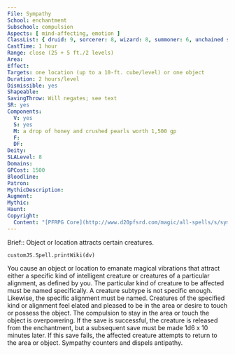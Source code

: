 ```yaml
---
File: Sympathy
School: enchantment
Subschool: compulsion
Aspects: [ mind-affecting, emotion ]
ClassList: { druid: 9, sorcerer: 8, wizard: 8, summoner: 6, unchained summoner: 6, witch: 8, occultist: 6, psychic: 8 }
CastTime: 1 hour
Range: close (25 + 5 ft./2 levels)
Area: 
Effect: 
Targets: one location (up to a 10-ft. cube/level) or one object
Duration: 2 hours/level
Dismissible: yes
Shapeable: 
SavingThrow: Will negates; see text
SR: yes
Components:
  V: yes
  S: yes
  M: a drop of honey and crushed pearls worth 1,500 gp
  F: 
  DF: 
Deity: 
SLALevel: 8
Domains: 
GPCost: 1500
Bloodline: 
Patron: 
MythicDescription: 
Augment: 
Mythic: 
Haunt: 
Copyright:
  Content: "[PFRPG Core](http://www.d20pfsrd.com/magic/all-spells/s/sympathy)"
---
```

Brief:: Object or location attracts certain creatures.

```dataviewjs
customJS.Spell.printWiki(dv)
```

You cause an object or location to emanate magical vibrations that attract either a specific kind of intelligent creature or creatures of a particular alignment, as defined by you. The particular kind of creature to be affected must be named specifically. A creature subtype is not specific enough. Likewise, the specific alignment must be named. Creatures of the specified kind or alignment feel elated and pleased to be in the area or desire to touch or possess the object. The compulsion to stay in the area or touch the object is overpowering. If the save is successful, the creature is released from the enchantment, but a subsequent save must be made 1d6 x 10 minutes later. If this save fails, the affected creature attempts to return to the area or object. Sympathy counters and dispels antipathy.
